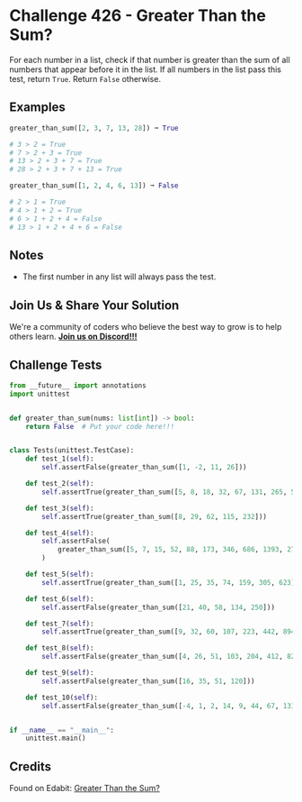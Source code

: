 # Challenge 426 - Greater Than the Sum?

For each number in a list, check if that number is greater than the sum of all numbers that appear before it in the list. If all numbers in the list pass this test, return `True`. Return `False` otherwise.

## Examples
```python
greater_than_sum([2, 3, 7, 13, 28]) ➞ True

# 3 > 2 = True
# 7 > 2 + 3 = True
# 13 > 2 + 3 + 7 = True
# 28 > 2 + 3 + 7 + 13 = True

greater_than_sum([1, 2, 4, 6, 13]) ➞ False

# 2 > 1 = True
# 4 > 1 + 2 = True
# 6 > 1 + 2 + 4 = False
# 13 > 1 + 2 + 4 + 6 = False
```
## Notes

- The first number in any list will always pass the test.

## Join Us & Share Your Solution

We're a community of coders who believe the best way to grow is to help others learn. **[Join us on Discord!!!](https://discord.gg/sfHykntuGy)**

## Challenge Tests
```python
from __future__ import annotations
import unittest


def greater_than_sum(nums: list[int]) -> bool:
    return False  # Put your code here!!!


class Tests(unittest.TestCase):
    def test_1(self):
        self.assertFalse(greater_than_sum([1, -2, 11, 26]))

    def test_2(self):
        self.assertTrue(greater_than_sum([5, 8, 18, 32, 67, 131, 265, 529, 1056, 2115]))

    def test_3(self):
        self.assertTrue(greater_than_sum([8, 29, 62, 115, 232]))

    def test_4(self):
        self.assertFalse(
            greater_than_sum([5, 7, 15, 52, 88, 173, 346, 686, 1393, 2765])
        )

    def test_5(self):
        self.assertTrue(greater_than_sum([1, 25, 35, 74, 159, 305, 623]))

    def test_6(self):
        self.assertFalse(greater_than_sum([21, 40, 58, 134, 250]))

    def test_7(self):
        self.assertTrue(greater_than_sum([9, 32, 60, 107, 223, 442, 894, 1782, 3564]))

    def test_8(self):
        self.assertFalse(greater_than_sum([4, 26, 51, 103, 204, 412, 821, 1638, 3257]))

    def test_9(self):
        self.assertFalse(greater_than_sum([16, 35, 51, 120]))

    def test_10(self):
        self.assertFalse(greater_than_sum([-4, 1, 2, 14, 9, 44, 67, 131, 286]))


if __name__ == "__main__":
    unittest.main()
```
## Credits

Found on Edabit: [Greater Than the Sum?](https://edabit.com/challenge/ZQhRtfh9CB8aSwvrc)

